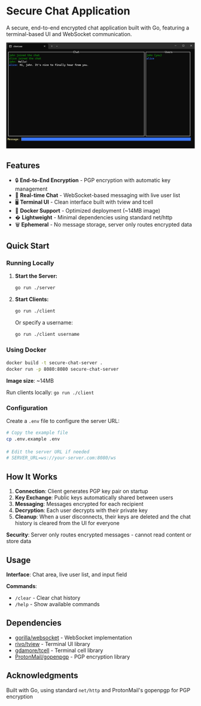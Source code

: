# Secure Chat Application

A secure, end-to-end encrypted chat application built with Go, featuring a terminal-based UI and WebSocket communication.

![Example Screenshot](example.png)

## Features

- 🔒 **End-to-End Encryption** - PGP encryption with automatic key management
- 💬 **Real-time Chat** - WebSocket-based messaging with live user list
- 🖥️ **Terminal UI** - Clean interface built with tview and tcell
- 🐳 **Docker Support** - Optimized deployment (~14MB image)
- � **Lightweight** - Minimal dependencies using standard net/http
- 🗑️ **Ephemeral** - No message storage, server only routes encrypted data

## Quick Start

### Running Locally

1. **Start the Server:**

   ```bash
   go run ./server
   ```

2. **Start Clients:**
   ```bash
   go run ./client
   ```
   Or specify a username:
   ```bash
   go run ./client username
   ```

### Using Docker

```bash
docker build -t secure-chat-server .
docker run -p 8080:8080 secure-chat-server
```

**Image size**: ~14MB

Run clients locally: `go run ./client`

### Configuration

Create a `.env` file to configure the server URL:

```bash
# Copy the example file
cp .env.example .env

# Edit the server URL if needed
# SERVER_URL=ws://your-server.com:8080/ws
```

## How It Works

1. **Connection**: Client generates PGP key pair on startup
2. **Key Exchange**: Public keys automatically shared between users
3. **Messaging**: Messages encrypted for each recipient
4. **Decryption**: Each user decrypts with their private key
5. **Cleanup**: When a user disconnects, their keys are deleted and the chat history is cleared from the UI for everyone

**Security**: Server only routes encrypted messages - cannot read content or store data

## Usage

**Interface**: Chat area, live user list, and input field

**Commands**:

- `/clear` - Clear chat history
- `/help` - Show available commands

## Dependencies

- [gorilla/websocket](https://github.com/gorilla/websocket) - WebSocket implementation
- [rivo/tview](https://github.com/rivo/tview) - Terminal UI library
- [gdamore/tcell](https://github.com/gdamore/tcell) - Terminal cell library
- [ProtonMail/gopenpgp](https://github.com/ProtonMail/gopenpgp) - PGP encryption library

## Acknowledgments

Built with Go, using standard `net/http` and ProtonMail's gopenpgp for PGP encryption
